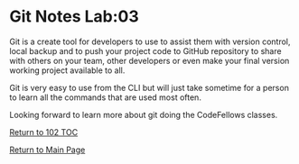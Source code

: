 # Git Notes Lab:03

Git is a create tool for developers to use to assist them with version control, local backup and to push your project code to GitHub repository to share with others on your team, other developers or even make your final version working project available to all.

Git is very easy to use from the CLI but will just take sometime for a person to learn all the commands that are used most often.

Looking forward to learn more about git doing the CodeFellows classes.

[Return to 102 TOC](102TOC.md)

[Return to Main Page](../README.md)